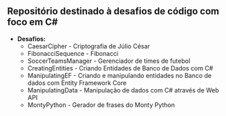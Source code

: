 ## Repositório destinado à desafios de código com foco em C#

* **Desafios:**
    * CaesarCipher - Criptografia de Júlio César
    * FibonacciSequence - Fibonacci
    * SoccerTeamsManager - Gerenciador de times de futebol
    * CreatingEntities - Criando Entidades de Banco de Dados com C#
    * ManipulatingEF - Criando e manipulando entidades no Banco de dados com Entity Framework Core
    * ManipulatingData - Manipulação de dados com C# através de Web API
    * MontyPython - Gerador de frases do Monty Python